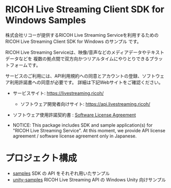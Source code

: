 # RICOH Live Streaming Client SDK for Windows Samples

株式会社リコーが提供するRICOH Live Streaming Serviceを利用するためのRICOH Live Streaming Client SDK for Windows のサンプル です。

RICOH Live Streaming Serviceは、映像/音声などのメディアデータやテキストデータなどを
複数の拠点間で双方向かつリアルタイムにやりとりできるプラットフォームです。

サービスのご利用には、API利用規約への同意とアカウントの登録、ソフトウェア利用許諾書への同意が必要です。
詳細は下記Webサイトをご確認ください。

* サービスサイト: https://livestreaming.ricoh/
  * ソフトウェア開発者向けサイト: https://api.livestreaming.ricoh/
* ソフトウェア使用許諾契約書 : [Software License Agreement](SoftwareLicenseAgreement.txt)

* NOTICE: This package includes SDK and sample application(s) for "RICOH Live Streaming Service".
At this moment, we provide API license agreement / software license agreement only in Japanese.

# プロジェクト構成

* [samples](samples) SDK の API をそれぞれ用いたサンプル
* [unity-samples](unity-samples) RICOH Live Streaming API の Windows Unity 向けサンプル
